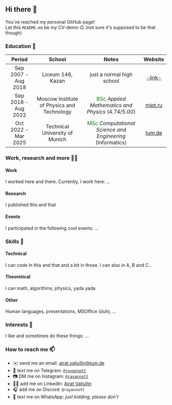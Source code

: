 ## Hi there 👋
You've reached my personal GitHub page!\
Let this `README.md` be my CV-demo 😉 (not sure it's supposed to be that though)

### **Education** 🏫
|        Period       |      School   |  Notes | Website |
|:-------------------:|:-------------:|:------:|:-----:|
| Sep 2007 - Aug 2018 |  Liceum 146, Kazan | just a normal high school | [-link-](https://edu.tatar.ru/nsav/licey146) |
| Sep 2018 - Aug 2022 |    Moscow Institute of Physics and Technology   |  <span style="color:green">BSc</span> _Applied Mathematics and Physics_ (4.74/5.00) | [mipt.ru](https://mipt.ru/english/) |
| Oct 2022 - Mar 2025 | Technical University of Munich |  <span style="color:green">MSc</span> _Computational Science and Engineering_ (Informatics) | [tum.de](https://www.tum.de/en/) |

### **Work, research and more** 👨‍🔬
#### Work
I worked here and there. Currently, I work here: ...
#### Research
I published this and that
#### Events
I participated in the following cool events: ...
<!-- IAC2022  HackaTUM22 R&Stour HackaTUM23-->


### **Skills** 🥇
#### Technical
I can code in this and that and a bit in those. I can also in A, B and C...
#### Theoretical
I can math, algorithms, physics, yada yada
#### Other
Human languages, presentations, MSOffice (duh), ...


### **Interests** 🙂
I like and sometimes do these things: ...


### **How to reach me** 📫
- ✉️ send me an email: airat.valiullin@tum.de
- 💬 text me on Telegram: [`@rayannott`](https://t.me/rayannott)
- 📷 DM me on Instagram: [`@rayannott`](https://www.instagram.com/rayannott)
- 🧑‍💼 add me on LinkedIn: [Airat Valiullin](https://www.linkedin.com/in/airat-valiullin-067718256/)
- 🎧 add me on Discord: `@rayannott`
- 💩 text me on WhatsApp: _just kidding, please don't_

<!--
**rayannott/rayannott** is a ✨ _special_ ✨ repository because its `README.md` (this file) appears on your GitHub profile.

Here are some ideas to get you started:

- 🔭 I’m currently working on ...
- 🌱 I’m currently learning ...
- 👯 I’m looking to collaborate on ...
- 🤔 I’m looking for help with ...
- 💬 Ask me about ...
- 📫 How to reach me: ...
- 😄 Pronouns: ...
- ⚡ Fun fact: ...
-->
